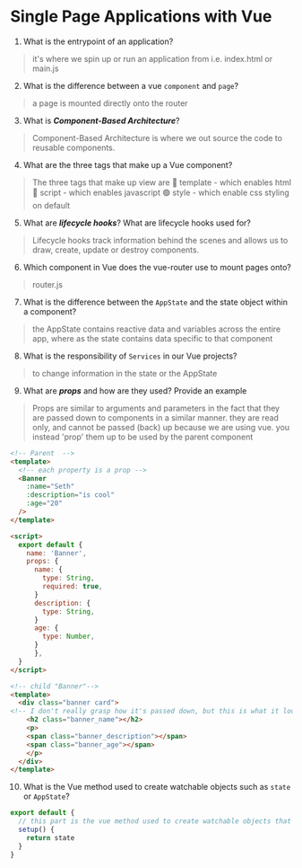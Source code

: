 # Single Page Applications with Vue
01. What is the entrypoint of an application?

  > it's where we spin up or run an application from i.e. index.html or main.js

02. What is the difference between a vue `component` and `page`?

  > a page is mounted directly onto the router

03. What is ***Component-Based Architecture***?

  > Component-Based Architecture is where we out source the code to reusable components.

04. What are the three tags that make up a Vue component?

  > The three tags that make up view are 
  > 🔵 template - which enables html
  > 🔴 script - which enables javascript 
  > 🟢 style - which enable css styling on default

05. What are ***lifecycle hooks***? What are lifecycle hooks used for?

  > Lifecycle hooks track information behind the scenes and allows us to draw, create, update or destroy components. 
   
06. Which component in Vue does the vue-router use to mount pages onto?

  > router.js

07. What is the difference between the `AppState` and the state object within a component?

  > the AppState contains reactive data and variables across the entire app, where as the state contains data specific to that component 

08. What is the responsibility of `Services` in our Vue projects?

  > to change information in the state or the AppState

09. What are ***props*** and how are they used? Provide an example

  > Props are similar to arguments and parameters in the fact that they are passed down to components in a similar manner. they are read only, and cannot be passed (back) up because we are using vue. you instead 'prop' them up to be used by the parent component
  >
  ```html
  <!-- Parent  -->
  <template>
    <!-- each property is a prop -->
    <Banner
      :name="Seth"
      :description="is cool"
      :age="20"
    /> 
  </template>

  <script>
    export default {
      name: 'Banner',
      props: {
        name: {
          type: String,
          required: true,
        }
        description: {
          type: String,
        }
        age: {
          type: Number,
        }
        },
    }
  </script>

  <!-- child "Banner"-->
  <template>
    <div class="banner card">
  <!-- I don't really grasp how it's passed down, but this is what it looks like after being passed down -->
      <h2 class="banner_name"></h2>
      <p>
      <span class="banner_description"></span>
      <span class="banner_age"></span>
      </p>
    </div>
  </template>
  ```

10. What is the Vue method used to create watchable objects such as `state` or `AppState`?

  >
  ```js 
  export default {
    // this part is the vue method used to create watchable objects that can be accessed
    setup() {
      return state
    }
  }
  ```